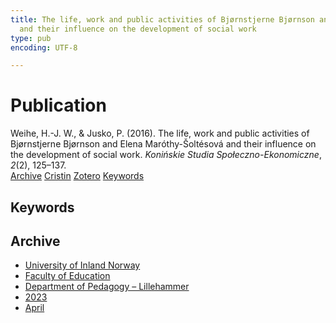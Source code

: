 ```yaml
---
title: The life, work and public activities of Bjørnstjerne Bjørnson and Elena Maróthy-Šoltésová
  and their influence on the development of social work
type: pub
encoding: UTF-8

---
```

<h1>Publication</h1>
<article id="csl-bib-container-QLRPN9AF" class="csl-bib-container">
  <div class="csl-bib-body"> <div class="csl-entry">Weihe, H.-J. W., &#38; Jusko, P. (2016). The life, work and public activities of Bjørnstjerne Bjørnson and Elena Maróthy-Šoltésová and their influence on the development of social work. <i>Konińskie Studia Społeczno-Ekonomiczne</i>, <i>2</i>(2), 125–137.</div> </div>
  <div class="csl-bib-buttons">
    <a href="#taxonomy-article-QLRPN9AF" alt="archive" class="csl-bib-button">Archive</a>
    <a href="https://app.cristin.no/results/show.jsf?id=2139753" alt="Cristin" class="csl-bib-button">Cristin</a>
    <a href="http://zotero.org/groups/5881554/items/QLRPN9AF" alt="Zotero" class="csl-bib-button">Zotero</a>
    <a href="#keywords-article-QLRPN9AF" alt="keywords" class="csl-bib-button">Keywords</a>
  </div>
  <div id="csl-bib-meta-container-QLRPN9AF"></div>
</article>
<div id="csl-bib-meta-QLRPN9AF" class="csl-bib-meta">
  <article id="keywords-article-QLRPN9AF" class="keywords-article">
    <h1>Keywords</h1>
    
  </article>
  <article id="taxonomy-article-QLRPN9AF" class="taxonomy-article">
    <h1>Archive</h1>
    <ul>
      <li><a href="{{< params subfolder >}}en/archive/?key=3DCRN523">University of Inland Norway</a></li>
      <li><a href="{{< params subfolder >}}en/archive/?key=WYNZA47F">Faculty of Education</a></li>
      <li><a href="{{< params subfolder >}}en/archive/?key=L8MA547R">Department of Pedagogy – Lillehammer</a></li>
      <li><a href="{{< params subfolder >}}en/archive/?key=X7DWC6UD">2023</a></li>
      <li><a href="{{< params subfolder >}}en/archive/?key=Z5FUBP8M">April</a></li>
    </ul>
  </article>
</div>
